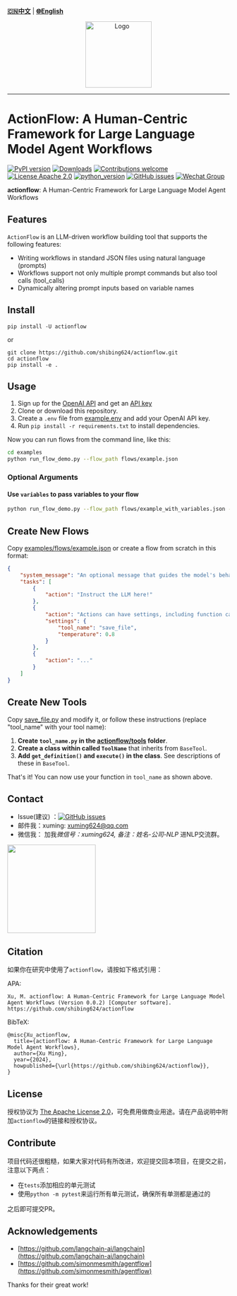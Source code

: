 [**🇨🇳中文**](https://github.com/shibing624/actionflow/blob/main/README.md) | [**🌐English**](https://github.com/shibing624/actionflow/blob/main/README_EN.md)

<div align="center">
  <a href="https://github.com/shibing624/actionflow">
    <img src="https://raw.githubusercontent.com/shibing624/actionflow/main/docs/logo.png" height="150" alt="Logo">
  </a>
</div>

-----------------

# ActionFlow: A Human-Centric Framework for Large Language Model Agent Workflows
[![PyPI version](https://badge.fury.io/py/actionflow.svg)](https://badge.fury.io/py/actionflow)
[![Downloads](https://static.pepy.tech/badge/actionflow)](https://pepy.tech/project/actionflow)
[![Contributions welcome](https://img.shields.io/badge/contributions-welcome-brightgreen.svg)](CONTRIBUTING.md)
[![License Apache 2.0](https://img.shields.io/badge/license-Apache%202.0-blue.svg)](LICENSE)
[![python_version](https://img.shields.io/badge/Python-3.5%2B-green.svg)](requirements.txt)
[![GitHub issues](https://img.shields.io/github/issues/shibing624/actionflow.svg)](https://github.com/shibing624/actionflow/issues)
[![Wechat Group](https://img.shields.io/badge/wechat-group-green.svg?logo=wechat)](#Contact)


**actionflow**: A Human-Centric Framework for Large Language Model Agent Workflows

## Features

`ActionFlow` is an LLM-driven workflow building tool that supports the following features:

- Writing workflows in standard JSON files using natural language (prompts)
- Workflows support not only multiple prompt commands but also tool calls (tool_calls)
- Dynamically altering prompt inputs based on variable names

## Install

```
pip install -U actionflow
```

or

```
git clone https://github.com/shibing624/actionflow.git
cd actionflow
pip install -e .
```

## Usage

1. Sign up for the [OpenAI API](https://platform.openai.com/overview) and get an [API key](https://help.openai.com/en/articles/4936850-where-do-i-find-my-secret-api-key)
2. Clone or download this repository.
3. Create a `.env` file from [example.env](https://github.com/shibing624/actionflow/blob/main/example.env) and add your OpenAI API key.
4. Run `pip install -r requirements.txt` to install dependencies.

Now you can run flows from the command line, like this:
```bash
cd examples
python run_flow_demo.py --flow_path flows/example.json
```
### Optional Arguments

#### Use `variables` to pass variables to your flow

```bash
python run_flow_demo.py --flow_path flows/example_with_variables.json --variables 'market=college students' 'price_point=$50'
```


## Create New Flows

Copy [examples/flows/example.json](https://github.com/shibing624/actionflow/blob/main/examples/flows/example.json) or create a flow from scratch in this format:

```json
{
    "system_message": "An optional message that guides the model's behavior.",
    "tasks": [
        {
            "action": "Instruct the LLM here!"
        },
        {
            "action": "Actions can have settings, including function calls and temperature, like so:",
            "settings": {
                "tool_name": "save_file",
                "temperature": 0.8
            }
        },
        {
            "action": "..."
        }
    ]
}
```

## Create New Tools

Copy [save_file.py](https://github.com/shibing624/actionflow/blob/main/actionflow/tools/save_file.py) and modify it, or follow these instructions (replace "tool_name" with your tool name):

1. **Create `tool_name.py` in the [actionflow/tools](https://github.com/shibing624/actionflow/tree/main/actionflow/tools) folder**.
2. **Create a class within called `ToolName`** that inherits from `BaseTool`.
3. **Add `get_definition()` and `execute()` in the class**. See descriptions of these in `BaseTool`.

That's it! You can now use your function in `tool_name` as shown above. 

## Contact

- Issue(建议)
  ：[![GitHub issues](https://img.shields.io/github/issues/shibing624/actionflow.svg)](https://github.com/shibing624/actionflow/issues)
- 邮件我：xuming: xuming624@qq.com
- 微信我： 加我*微信号：xuming624, 备注：姓名-公司-NLP* 进NLP交流群。

<img src="https://github.com/shibing624/actionflow/blob/main/docs/wechat.jpeg" width="200" />

## Citation

如果你在研究中使用了`actionflow`，请按如下格式引用：

APA:

```
Xu, M. actionflow: A Human-Centric Framework for Large Language Model Agent Workflows (Version 0.0.2) [Computer software]. https://github.com/shibing624/actionflow
```

BibTeX:

```
@misc{Xu_actionflow,
  title={actionflow: A Human-Centric Framework for Large Language Model Agent Workflows},
  author={Xu Ming},
  year={2024},
  howpublished={\url{https://github.com/shibing624/actionflow}},
}
```

## License

授权协议为 [The Apache License 2.0](/LICENSE)，可免费用做商业用途。请在产品说明中附加`actionflow`的链接和授权协议。

## Contribute

项目代码还很粗糙，如果大家对代码有所改进，欢迎提交回本项目，在提交之前，注意以下两点：

- 在`tests`添加相应的单元测试
- 使用`python -m pytest`来运行所有单元测试，确保所有单测都是通过的

之后即可提交PR。

## Acknowledgements 

- [https://github.com/langchain-ai/langchain](https://github.com/langchain-ai/langchain)
- [https://github.com/simonmesmith/agentflow](https://github.com/simonmesmith/agentflow)

Thanks for their great work!
